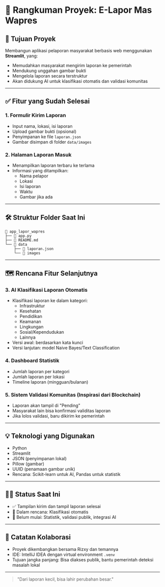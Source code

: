 # 📘 Rangkuman Proyek: E-Lapor Mas Wapres

## 🧠 Tujuan Proyek

Membangun aplikasi pelaporan masyarakat berbasis web menggunakan **Streamlit**, yang:

- Memudahkan masyarakat mengirim laporan ke pemerintah
- Mendukung unggahan gambar bukti
- Mengelola laporan secara terstruktur
- Akan didukung AI untuk klasifikasi otomatis dan validasi komunitas

---

## ✅ Fitur yang Sudah Selesai

### 1. **Formulir Kirim Laporan**

- Input nama, lokasi, isi laporan
- Upload gambar bukti (opsional)
- Penyimpanan ke file `laporan.json`
- Gambar disimpan di folder `data/images`

### 2. **Halaman Laporan Masuk**

- Menampilkan laporan terbaru ke terlama
- Informasi yang ditampilkan:
  - Nama pelapor
  - Lokasi
  - Isi laporan
  - Waktu
  - Gambar jika ada

---

## 🛠️ Struktur Folder Saat Ini

```
📁 app_lapor_wapres
├── 📄 app.py
├── 📄 README.md
└── 📁 data
    ├── 📄 laporan.json
    └── 📁 images
```

---

## 🗺️ Rencana Fitur Selanjutnya

### 3. **AI Klasifikasi Laporan Otomatis**

- Klasifikasi laporan ke dalam kategori:
  - Infrastruktur
  - Kesehatan
  - Pendidikan
  - Keamanan
  - Lingkungan
  - Sosial/Kependudukan
  - Lainnya
- Versi awal: berdasarkan kata kunci
- Versi lanjutan: model Naive Bayes/Text Classification

### 4. **Dashboard Statistik**

- Jumlah laporan per kategori
- Jumlah laporan per lokasi
- Timeline laporan (mingguan/bulanan)

### 5. **Sistem Validasi Komunitas (Inspirasi dari Blockchain)**

- Laporan akan tampil di "Pending"
- Masyarakat lain bisa konfirmasi validitas laporan
- Jika lolos validasi, baru dikirim ke pemerintah

---

## 💡 Teknologi yang Digunakan

- Python
- Streamlit
- JSON (penyimpanan lokal)
- Pillow (gambar)
- UUID (penamaan gambar unik)
- Rencana: Scikit-learn untuk AI, Pandas untuk statistik

---

## 👨‍💻 Status Saat Ini

- ✅ Tampilan kirim dan tampil laporan selesai
- 🔄 Dalam rencana: Klasifikasi otomatis
- 📌 Belum mulai: Statistik, validasi publik, integrasi AI

---

## 🤝 Catatan Kolaborasi

- Proyek dikembangkan bersama Rizxy dan temannya
- IDE: IntelliJ IDEA dengan virtual environment `.venv`
- Tujuan jangka panjang: Bisa diakses publik, bantu pemerintah deteksi masalah lokal

---

> "Dari laporan kecil, bisa lahir perubahan besar."
